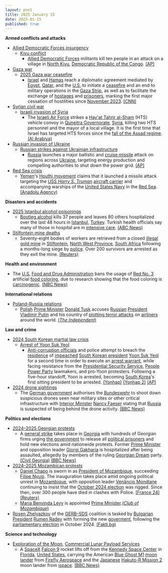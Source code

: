 ```yaml
---
layout: post
title: 2025 January 15
date: 2025-01-15
published: true
---
```



**Armed conflicts and attacks**

* [Allied Democratic Forces insurgency](https://en.wikipedia.org/wiki/Allied_Democratic_Forces_insurgency "Allied Democratic Forces insurgency")
  + [Kivu conflict](https://en.wikipedia.org/wiki/Kivu_conflict "Kivu conflict")
    - [Allied Democratic Forces](https://en.wikipedia.org/wiki/Allied_Democratic_Forces "Allied Democratic Forces") militants kill ten people in an attack on a village in [North Kivu](https://en.wikipedia.org/wiki/North_Kivu "North Kivu"), [Democratic Republic of the Congo](https://en.wikipedia.org/wiki/Democratic_Republic_of_the_Congo "Democratic Republic of the Congo"). [(AP)](https://apnews.com/article/congo-islamic-rebel-attack-adf-kivu-makoko-faae44fe327d54ca619acd7c3fb30104)
* [Gaza war](https://en.wikipedia.org/wiki/Gaza_war "Gaza war")
  + [2025 Gaza war ceasefire](https://en.wikipedia.org/wiki/2025_Gaza_war_ceasefire "2025 Gaza war ceasefire")
    - [Israel](https://en.wikipedia.org/wiki/Israel "Israel") and [Hamas](https://en.wikipedia.org/wiki/Hamas "Hamas") reach a diplomatic agreement mediated by [Egypt](https://en.wikipedia.org/wiki/Egypt "Egypt"), [Qatar](https://en.wikipedia.org/wiki/Qatar "Qatar"), and the [U.S.](https://en.wikipedia.org/wiki/U.S. "U.S.") to initiate a [ceasefire](https://en.wikipedia.org/wiki/Ceasefire "Ceasefire") and an end to military operations in the [Gaza Strip](https://en.wikipedia.org/wiki/Gaza_Strip "Gaza Strip"), as well as to facilitate the exchange of [hostages](https://en.wikipedia.org/wiki/Gaza_war_hostage_crisis "Gaza war hostage crisis") and [prisoners](https://en.wikipedia.org/wiki/Palestinians_in_Israeli_custody "Palestinians in Israeli custody"), marking the first major cessation of hostilities since [November 2023](https://en.wikipedia.org/wiki/2023_Gaza_war_ceasefire "2023 Gaza war ceasefire"). [(CNN)](https://www.cnn.com/world/live-news/israel-hamas-gaza-ceasefire-hostages-01-15-24/index.html)
* [Syrian civil war](https://en.wikipedia.org/wiki/Syrian_civil_war "Syrian civil war")
  + [Israeli invasion of Syria](https://en.wikipedia.org/wiki/Israeli_invasion_of_Syria_%282024%E2%80%93present%29 "Israeli invasion of Syria (2024–present)")
    - The [Israeli Air Force](https://en.wikipedia.org/wiki/Israeli_Air_Force "Israeli Air Force") strikes a [Hay'at Tahrir al-Sham](https://en.wikipedia.org/wiki/Hay%27at_Tahrir_al-Sham "Hay'at Tahrir al-Sham") (HTS) vehicle convoy in [Quneitra Governorate](https://en.wikipedia.org/wiki/Quneitra_Governorate "Quneitra Governorate"), [Syria](https://en.wikipedia.org/wiki/Syria "Syria"), killing two HTS personnel and the mayor of a local village. It is the first time that Israel has targeted HTS forces since the [fall of the Assad regime](https://en.wikipedia.org/wiki/Fall_of_the_Assad_regime "Fall of the Assad regime"). [(Al Arabiya)](https://english.alarabiya.net/News/middle-east/2025/01/15/first-israel-strike-on-new-syria-security-forces-kills-3-medical-source-monitor)
* [Russian invasion of Ukraine](https://en.wikipedia.org/wiki/Russian_invasion_of_Ukraine "Russian invasion of Ukraine")
  + [Russian strikes against Ukrainian infrastructure](https://en.wikipedia.org/wiki/Russian_strikes_against_Ukrainian_infrastructure_%282022%E2%80%93present%29 "Russian strikes against Ukrainian infrastructure (2022–present)")
    - [Russia](https://en.wikipedia.org/wiki/Russian_Armed_Forces "Russian Armed Forces") launches a major ballistic and [cruise missile](https://en.wikipedia.org/wiki/Cruise_missile "Cruise missile") attack on regions across [Ukraine](https://en.wikipedia.org/wiki/Ukraine "Ukraine"), targeting energy production and compelling authorities to shut down the power grid. [(AP)](https://apnews.com/article/russia-ukraine-war-massive-attack-power-cuts-2dc7a30e36c9eca3e874476374c21eba)
* [Red Sea crisis](https://en.wikipedia.org/wiki/Red_Sea_crisis "Red Sea crisis")
  + [Yemen](https://en.wikipedia.org/wiki/Yemen "Yemen")'s [Houthi movement](https://en.wikipedia.org/wiki/Houthi_movement "Houthi movement") claims that it launched a missile attack targeting the [USS *Harry S. Truman*](https://en.wikipedia.org/wiki/USS_Harry_S._Truman "USS Harry S. Truman") [aircraft carrier](https://en.wikipedia.org/wiki/Aircraft_carrier "Aircraft carrier") and accompanying warships of the [United States Navy](https://en.wikipedia.org/wiki/United_States_Navy "United States Navy") in the [Red Sea](https://en.wikipedia.org/wiki/Red_Sea "Red Sea"). [(Anadolu Agency)](https://www.aa.com.tr/en/middle-east/yemen-s-houthis-claim-missile-drone-attack-on-us-aircraft-carrier-in-red-sea/3451441)

**Disasters and accidents**

* [2025 Istanbul alcohol poisonings](https://en.wikipedia.org/wiki/2025_Istanbul_alcohol_poisonings "2025 Istanbul alcohol poisonings")
  + [Bootleg alcohol](https://en.wikipedia.org/wiki/Moonshine "Moonshine") kills 37 people and leaves 80 others hospitalized over the last 48 hours in [Istanbul](https://en.wikipedia.org/wiki/Istanbul "Istanbul"), [Turkey](https://en.wikipedia.org/wiki/Turkey "Turkey"). Turkish health officials say many of those in hospital are in [intensive care](https://en.wikipedia.org/wiki/Intensive_care_medicine "Intensive care medicine"). [(ABC News)](https://abcnews.go.com/International/wireStory/bootleg-alcohol-claims-lives-30-people-istanbul-dozens-117746365)
* [Stilfontein mine deaths](https://en.wikipedia.org/wiki/Stilfontein_mine_deaths "Stilfontein mine deaths")
  + Seventy-eight bodies of workers are retrieved from a closed [illegal](https://en.wikipedia.org/wiki/Illegal_mining "Illegal mining") [gold mine](https://en.wikipedia.org/wiki/Gold_mine "Gold mine") in [Stilfontein](https://en.wikipedia.org/wiki/Stilfontein "Stilfontein"), [North West Province](https://en.wikipedia.org/wiki/North_West_%28South_African_province%29 "North West (South African province)"), [South Africa](https://en.wikipedia.org/wiki/South_Africa "South Africa") following a months-long siege by [police](https://en.wikipedia.org/wiki/South_African_Police_Service "South African Police Service"). Over 200 survivors are arrested as they exit the mine. [(Reuters)](https://www.reuters.com/world/africa/body-count-south-african-mine-rescue-operation-rises-60-2025-01-15/)

**Health and environment**

* The [U.S.](https://en.wikipedia.org/wiki/U.S. "U.S.") [Food and Drug Administration](https://en.wikipedia.org/wiki/Food_and_Drug_Administration "Food and Drug Administration") bans the usage of [Red No. 3](https://en.wikipedia.org/wiki/Red_No._3 "Red No. 3") artificial [food coloring](https://en.wikipedia.org/wiki/Food_coloring "Food coloring"), due to research showing that the food coloring is [carcinogenic](https://en.wikipedia.org/wiki/Carcinogen "Carcinogen"). [(NBC News)](https://www.nbcnews.com/health/health-news/fda-bans-red-no-3-artificial-coloring-beverages-candy-rcna185479)

**International relations**

* [Poland–Russia relations](https://en.wikipedia.org/wiki/Poland%E2%80%93Russia_relations "Poland–Russia relations")
  + [Polish](https://en.wikipedia.org/wiki/Poland "Poland") [Prime Minister](https://en.wikipedia.org/wiki/Prime_Minister_of_Poland "Prime Minister of Poland") [Donald Tusk](https://en.wikipedia.org/wiki/Donald_Tusk "Donald Tusk") accuses [Russian](https://en.wikipedia.org/wiki/Russia "Russia") [President](https://en.wikipedia.org/wiki/President_of_Russia "President of Russia") [Vladimir Putin](https://en.wikipedia.org/wiki/Vladimir_Putin "Vladimir Putin") and his country of [plotting terror attacks](https://en.wikipedia.org/wiki/State-sponsored_terrorism "State-sponsored terrorism") on [airliners](https://en.wikipedia.org/wiki/Airliner "Airliner") around the world. [(*The Independent*)](https://www.independent.co.uk/news/world/europe/ukraine-russia-war-live-putin-storm-shadow-missiles-b2679782.html)

**Law and crime**

* [2024 South Korean martial law crisis](https://en.wikipedia.org/wiki/2024_South_Korean_martial_law_crisis "2024 South Korean martial law crisis")
  + [Arrest of Yoon Suk Yeol](https://en.wikipedia.org/wiki/Arrest_of_Yoon_Suk_Yeol "Arrest of Yoon Suk Yeol")
    - [Anti-corruption officials](https://en.wikipedia.org/wiki/Corruption_Investigation_Office_for_High-ranking_Officials "Corruption Investigation Office for High-ranking Officials") and police attempt to breach the [residence](https://en.wikipedia.org/wiki/Office_of_the_President_of_South_Korea "Office of the President of South Korea") of [impeached](https://en.wikipedia.org/wiki/Impeachment_of_Yoon_Suk_Yeol "Impeachment of Yoon Suk Yeol") [South Korean president](https://en.wikipedia.org/wiki/President_of_South_Korea "President of South Korea") [Yoon Suk Yeol](https://en.wikipedia.org/wiki/Yoon_Suk_Yeol "Yoon Suk Yeol") for a second time in order to execute an [arrest warrant](https://en.wikipedia.org/wiki/Arrest_warrant "Arrest warrant"), while facing resistance from the [Presidential Security Service](https://en.wikipedia.org/wiki/Presidential_Security_Service_%28South_Korea%29 "Presidential Security Service (South Korea)"), [People Power Party](https://en.wikipedia.org/wiki/People_Power_Party_%28South_Korea%29 "People Power Party (South Korea)") lawmakers, and pro-Yoon protesters. Following a five-hour standoff, Yoon is arrested, becoming [South Korea](https://en.wikipedia.org/wiki/South_Korea "South Korea")'s first sitting president to be arrested. [(Yonhap)](https://www.yna.co.kr/view/AKR20250115005200004?rec_id=1736900123005&site=recommendation_view) [(Yonhap 2)](https://www.yna.co.kr/view/AKR20250115069851001) [(AP)](https://apnews.com/article/south-korea-yoon-martial-law-detain-8dd7f03661be39729741de9a3b5d1714)
* [2024 drone sightings](https://en.wikipedia.org/wiki/2024_drone_sightings "2024 drone sightings")
  + The [German government](https://en.wikipedia.org/wiki/Federal_Government_of_Germany "Federal Government of Germany") authorises the [Bundeswehr](https://en.wikipedia.org/wiki/Bundeswehr "Bundeswehr") to shoot down suspicious drones seen near military sites or other critical infrastructure with [Interior Minister](https://en.wikipedia.org/wiki/Federal_Ministry_of_the_Interior_%28Germany%29 "Federal Ministry of the Interior (Germany)") [Nancy Faeser](https://en.wikipedia.org/wiki/Nancy_Faeser "Nancy Faeser") stating that [Russia](https://en.wikipedia.org/wiki/Russia "Russia") is suspected of being behind the drone activity. [(BBC News)](https://www.bbc.com/news/articles/ce3l2v01y4wo)

**Politics and elections**

* [2024–2025 Georgian protests](https://en.wikipedia.org/wiki/2024%E2%80%932025_Georgian_protests "2024–2025 Georgian protests")
  + A [general strike](https://en.wikipedia.org/wiki/General_strike "General strike") takes place in [Georgia](https://en.wikipedia.org/wiki/Georgia_%28country%29 "Georgia (country)") with hundreds of Georgian firms urging [the government](https://en.wikipedia.org/wiki/Government_of_Georgia_%28country%29 "Government of Georgia (country)") to release all [political prisoners](https://en.wikipedia.org/wiki/Political_prisoner "Political prisoner") and hold new elections amid nationwide protests. Former [Prime Minister](https://en.wikipedia.org/wiki/Prime_Minister_of_Georgia "Prime Minister of Georgia") and opposition leader [Giorgi Gakharia](https://en.wikipedia.org/wiki/Giorgi_Gakharia "Giorgi Gakharia") is hospitalized after being assaulted, allegedly by members of the ruling [Georgian Dream](https://en.wikipedia.org/wiki/Georgian_Dream "Georgian Dream") party. [(Civil Georgia)](https://civil.ge/archives/652251) [(BBC News)](https://www.bbc.com/news/articles/cpql9v1r57vo)
* [2024–2025 Mozambican protests](https://en.wikipedia.org/wiki/2024%E2%80%932025_Mozambican_protests "2024–2025 Mozambican protests")
  + [Daniel Chapo](https://en.wikipedia.org/wiki/Daniel_Chapo "Daniel Chapo") is sworn in as [President of Mozambique](https://en.wikipedia.org/wiki/President_of_Mozambique "President of Mozambique"), succeeding [Filipe Nyusi](https://en.wikipedia.org/wiki/Filipe_Nyusi "Filipe Nyusi"). The inauguration takes place amid ongoing political unrest in [Mozambique](https://en.wikipedia.org/wiki/Mozambique "Mozambique"), with opposition leader [Venâncio Mondlane](https://en.wikipedia.org/wiki/Ven%C3%A2ncio_Mondlane "Venâncio Mondlane") continuing to insist that the [October 2024 election](https://en.wikipedia.org/wiki/2024_Mozambican_general_election "2024 Mozambican general election") was rigged. Since then, over 300 people have died in clashes with Police. [(France 24)](https://www.france24.com/en/africa/20250115-mozambique-inaugurates-president-elect-daniel-chapo-amid-deadly-unrest) [(Reuters)](https://www.reuters.com/world/africa/mozambique-president-sworn-post-election-protest-deaths-rise-2025-01-15/)
  + [Maria Benvinda Levy](https://en.wikipedia.org/wiki/Maria_Benvinda_Levy "Maria Benvinda Levy") is appointed [Prime Minister](https://en.wikipedia.org/wiki/Prime_Minister_of_Mozambique "Prime Minister of Mozambique").[(*Club of Mozambique*)](https://clubofmozambique.com/news/mozambique-president-names-former-justice-minister-as-prime-minister-274141/)
* [Rosen Zhelyazkov](https://en.wikipedia.org/wiki/Rosen_Zhelyazkov "Rosen Zhelyazkov") of the [GERB–SDS](https://en.wikipedia.org/wiki/GERB%E2%80%93SDS "GERB–SDS") coalition is tasked by [Bulgarian President](https://en.wikipedia.org/wiki/President_of_Bulgaria "President of Bulgaria") [Rumen Radev](https://en.wikipedia.org/wiki/Rumen_Radev "Rumen Radev") with forming the new [goverment](https://en.wikipedia.org/wiki/Government_of_Bulgaria "Government of Bulgaria"), following the [parliamentary election](https://en.wikipedia.org/wiki/October_2024_Bulgarian_parliamentary_election "October 2024 Bulgarian parliamentary election") in October 2024. [(Fakti.bg)](https://fakti.bg/en/bulgaria/941822-prezidentat-vrachi-parvia-mandat-na-gerb-sds)

**Science and technology**

* [Exploration of the Moon](https://en.wikipedia.org/wiki/Exploration_of_the_Moon "Exploration of the Moon"), [Commercial Lunar Payload Services](https://en.wikipedia.org/wiki/Commercial_Lunar_Payload_Services "Commercial Lunar Payload Services")
  + A [SpaceX](https://en.wikipedia.org/wiki/SpaceX "SpaceX") [Falcon 9](https://en.wikipedia.org/wiki/Falcon_9 "Falcon 9") rocket lifts off from the [Kennedy Space Center](https://en.wikipedia.org/wiki/Kennedy_Space_Center "Kennedy Space Center") in [Florida](https://en.wikipedia.org/wiki/Florida "Florida"), [United States](https://en.wikipedia.org/wiki/United_States "United States"), carrying the American [Blue Ghost M1](https://en.wikipedia.org/wiki/Blue_Ghost_M1 "Blue Ghost M1") [moon lander](https://en.wikipedia.org/wiki/Moon_landing "Moon landing") from [Firefly Aerospace](https://en.wikipedia.org/wiki/Firefly_Aerospace "Firefly Aerospace") and the [Japanese](https://en.wikipedia.org/wiki/Japan "Japan") [Hakuto-R Mission 2](https://en.wikipedia.org/wiki/Hakuto-R_Mission_2 "Hakuto-R Mission 2") moon lander from [ispace](https://en.wikipedia.org/wiki/Ispace_Inc. "Ispace Inc."). [(BBC News)](https://www.bbc.com/news/articles/cn8x5gm4k1xo)
